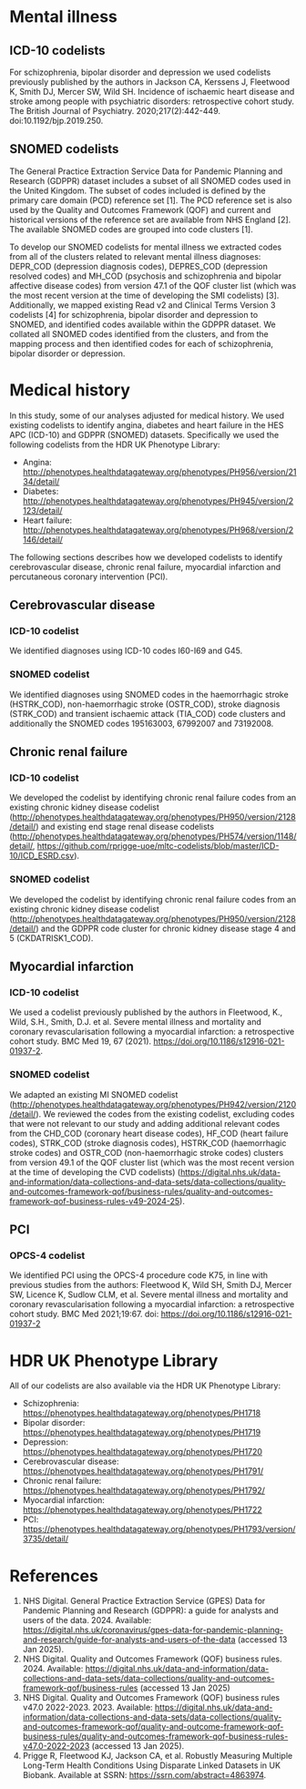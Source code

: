 # Mental illness

## ICD-10 codelists
For schizophrenia, bipolar disorder and depression we used codelists previously published by the authors in Jackson CA, Kerssens J, Fleetwood K, Smith DJ, Mercer SW, Wild SH. Incidence of ischaemic heart disease and stroke among people with psychiatric disorders: retrospective cohort study. The British Journal of Psychiatry. 2020;217(2):442-449. doi:10.1192/bjp.2019.250.

## SNOMED codelists
The General Practice Extraction Service Data for Pandemic Planning and Research (GDPPR) dataset includes a subset of all SNOMED codes used in the United Kingdom. The subset of codes included is defined by the primary care domain (PCD) reference set [1]. The PCD reference set is also used by the Quality and Outcomes Framework (QOF) and current and historical versions of the reference set are available from NHS England [2]. The available SNOMED codes are grouped into code clusters [1].

To develop our SNOMED codelists for mental illness we extracted codes from all of the clusters related to relevant mental illness diagnoses: DEPR_COD (depression diagnosis codes), DEPRES_COD (depression resolved codes) and MH_COD (psychosis and schizophrenia and bipolar affective disease codes) from version 47.1 of the QOF cluster list (which was the most recent version at the time of developing the SMI codelists) [3]. Additionally, we mapped existing Read v2 and Clinical Terms Version 3 codelists [4] for schizophrenia, bipolar disorder and depression to SNOMED, and identified codes available within the GDPPR dataset. We collated all SNOMED codes identified from the clusters, and from the mapping process and then identified codes for each of schizophrenia, bipolar disorder or depression.

# Medical history

In this study, some of our analyses adjusted for medical history. We used existing codelists to identify angina, diabetes and heart failure in the HES APC (ICD-10) and GDPPR (SNOMED) datasets. Specifically we used the following codelists from the HDR UK Phenotype Library:

* Angina: http://phenotypes.healthdatagateway.org/phenotypes/PH956/version/2134/detail/
* Diabetes: http://phenotypes.healthdatagateway.org/phenotypes/PH945/version/2123/detail/
* Heart failure: http://phenotypes.healthdatagateway.org/phenotypes/PH968/version/2146/detail/

The following sections describes how we developed codelists to identify cerebrovascular disease, chronic renal failure, myocardial infarction and percutaneous coronary intervention (PCI).

## Cerebrovascular disease

### ICD-10 codelist
We identified diagnoses using ICD-10 codes I60-I69 and G45.

### SNOMED codelist
We identified diagnoses using SNOMED codes in the haemorrhagic stroke (HSTRK_COD), non-haemorrhagic stroke (OSTR_COD), stroke diagnosis (STRK_COD) and transient ischaemic attack (TIA_COD) code clusters and additionally the SNOMED codes 195163003, 67992007 and 73192008. 

## Chronic renal failure

### ICD-10 codelist
We developed the codelist by identifying chronic renal failure codes from an existing chronic kidney disease codelist (http://phenotypes.healthdatagateway.org/phenotypes/PH950/version/2128/detail/) and existing end stage renal disease codelists (http://phenotypes.healthdatagateway.org/phenotypes/PH574/version/1148/detail/, https://github.com/rprigge-uoe/mltc-codelists/blob/master/ICD-10/ICD_ESRD.csv). 

### SNOMED codelist
We developed the codelist by identifying chronic renal failure codes from an existing chronic kidney disease codelist (http://phenotypes.healthdatagateway.org/phenotypes/PH950/version/2128/detail/) and the GDPPR code cluster for chronic kidney disease stage 4 and 5 (CKDATRISK1_COD). 

## Myocardial infarction

### ICD-10 codelist
We used a codelist previously published by the authors in Fleetwood, K., Wild, S.H., Smith, D.J. et al. Severe mental illness and mortality and coronary revascularisation following a myocardial infarction: a retrospective cohort study. BMC Med 19, 67 (2021). https://doi.org/10.1186/s12916-021-01937-2.

### SNOMED codelist
We adapted an existing MI SNOMED codelist (http://phenotypes.healthdatagateway.org/phenotypes/PH942/version/2120/detail/). We reviewed the codes from the existing codelist, excluding codes that were not relevant to our study and adding additional relevant codes from the CHD_COD (coronary heart disease codes), HF_COD (heart failure codes), STRK_COD (stroke diagnosis codes), HSTRK_COD (haemorrhagic stroke codes) and OSTR_COD (non-haemorrhagic stroke codes) clusters from version 49.1 of the QOF cluster list (which was the most recent version at the time of developing the CVD codelists) (https://digital.nhs.uk/data-and-information/data-collections-and-data-sets/data-collections/quality-and-outcomes-framework-qof/business-rules/quality-and-outcomes-framework-qof-business-rules-v49-2024-25).

## PCI

### OPCS-4 codelist
We identified PCI using the OPCS-4 procedure code K75, in line with previous studies from the authors: Fleetwood K, Wild SH, Smith DJ, Mercer SW, Licence K, Sudlow CLM, et al. Severe mental illness and mortality and coronary revascularisation following a myocardial infarction: a retrospective cohort study. BMC Med 2021;19:67. doi: https://doi.org/10.1186/s12916-021-01937-2

# HDR UK Phenotype Library
All of our codelists are also available via the HDR UK Phenotype Library:

* Schizophrenia: https://phenotypes.healthdatagateway.org/phenotypes/PH1718
* Bipolar disorder: https://phenotypes.healthdatagateway.org/phenotypes/PH1719
* Depression: https://phenotypes.healthdatagateway.org/phenotypes/PH1720
* Cerebrovascular disease: https://phenotypes.healthdatagateway.org/phenotypes/PH1791/
* Chronic renal failure: https://phenotypes.healthdatagateway.org/phenotypes/PH1792/
* Myocardial infarction: https://phenotypes.healthdatagateway.org/phenotypes/PH1722
* PCI: https://phenotypes.healthdatagateway.org/phenotypes/PH1793/version/3735/detail/


# References
1.	NHS Digital. General Practice Extraction Service (GPES) Data for Pandemic Planning and Research (GDPPR): a guide for analysts and users of the data. 2024. Available: https://digital.nhs.uk/coronavirus/gpes-data-for-pandemic-planning-and-research/guide-for-analysts-and-users-of-the-data (accessed 13 Jan 2025).
2.	NHS Digital. Quality and Outcomes Framework (QOF) business rules. 2024. Available: https://digital.nhs.uk/data-and-information/data-collections-and-data-sets/data-collections/quality-and-outcomes-framework-qof/business-rules (accessed 13 Jan 2025)
3.	NHS Digital. Quality and Outcomes Framework (QOF) business rules v47.0 2022-2023. 2023. Available: https://digital.nhs.uk/data-and-information/data-collections-and-data-sets/data-collections/quality-and-outcomes-framework-qof/quality-and-outcome-framework-qof-business-rules/quality-and-outcomes-framework-qof-business-rules-v47.0-2022-2023 (accessed 13 Jan 2025).
4.	Prigge R, Fleetwood KJ, Jackson CA, et al. Robustly Measuring Multiple Long-Term Health Conditions Using Disparate Linked Datasets in UK Biobank. Available at SSRN: https://ssrn.com/abstract=4863974.
